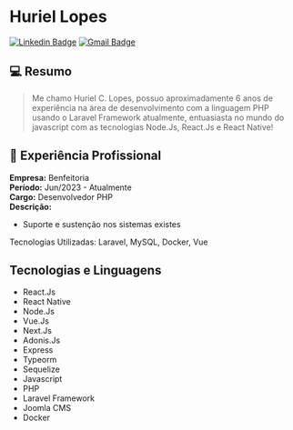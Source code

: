 # Huriel Lopes

[![Linkedin Badge](https://img.shields.io/badge/-Huriel%20Lopes-blue?style=flat-square&logo=Linkedin&logoColor=white&link=https://www.linkedin.com/in/huriellopes/)](https://www.linkedin.com/in/huriellopes/) 
[![Gmail Badge](https://img.shields.io/badge/-huriellopes1996@gmail.com-red?style=flat-square&logo=Gmail&logoColor=white&link=mailto:huriellopes1996@gmail.com)](mailto:huriellopes1996@gmail.com)

## 💻 Resumo

> Me chamo Huriel C. Lopes, possuo aproximadamente 6 anos de experiência na área de desenvolvimento com a linguagem PHP usando o Laravel Framework atualmente, entuasiasta no mundo do javascript com as tecnologias Node.Js, React.Js e React Native!

## 👔 Experiência Profissional

**Empresa:** Benfeitoria<br>
**Período:** Jun/2023 - Atualmente <br>
**Cargo:** Desenvolvedor PHP <br>
**Descrição:** 
  - Suporte e sustenção nos sistemas existes

  Tecnologias Utilizadas: Laravel, MySQL, Docker, Vue

## Tecnologias e Linguagens

- React.Js
- React Native
- Node.Js
- Vue.Js
- Next.Js
- Adonis.Js
- Express
- Typeorm
- Sequelize
- Javascript
- PHP
- Laravel Framework
- Joomla CMS
- Docker
